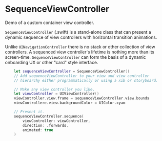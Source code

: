 # SequenceViewController
Demo of a custom container view controller.

`SequenceViewController` (.swift) is a stand-alone class that can present a dynamic sequence of view controllers with horizontal transition animations.

Unlike `UINavigationController` there is no stack or other collection of view controllers. A sequenced view controller's lifetime is nothing more than its screen-time. `SequenceViewController` can form the basis of a dynamic onboarding UX or other "card" style interface.

```swift
	let sequenceViewController = SequenceViewController()
	// Add sequenceViewController to your view and view controller
	// hierarchy either programmatically or using a xib or storyboard.

	// Make any view controller you like.
	let viewController = UIViewController()
	viewController.view.frame = sequenceViewController.view.bounds
	viewControllere.view.backgroundColor = UIColor.cyan

	// Present it.
    sequenceViewController.sequence(
        viewController: viewController,
        direction: .forwards,
        animated: true
	)
```
